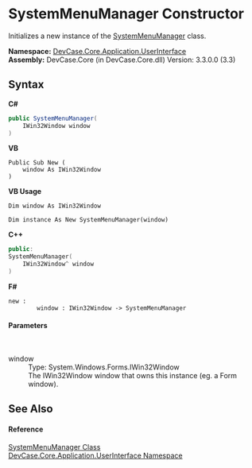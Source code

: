 # SystemMenuManager Constructor 
 

Initializes a new instance of the <a href="T_DevCase_Core_Application_UserInterface_SystemMenuManager">SystemMenuManager</a> class.

**Namespace:**&nbsp;<a href="N_DevCase_Core_Application_UserInterface">DevCase.Core.Application.UserInterface</a><br />**Assembly:**&nbsp;DevCase.Core (in DevCase.Core.dll) Version: 3.3.0.0 (3.3)

## Syntax

**C#**<br />
``` C#
public SystemMenuManager(
	IWin32Window window
)
```

**VB**<br />
``` VB
Public Sub New ( 
	window As IWin32Window
)
```

**VB Usage**<br />
``` VB Usage
Dim window As IWin32Window

Dim instance As New SystemMenuManager(window)
```

**C++**<br />
``` C++
public:
SystemMenuManager(
	IWin32Window^ window
)
```

**F#**<br />
``` F#
new : 
        window : IWin32Window -> SystemMenuManager
```


#### Parameters
&nbsp;<dl><dt>window</dt><dd>Type: System.Windows.Forms.IWin32Window<br />The IWin32Window window that owns this instance (eg. a Form window).</dd></dl>

## See Also


#### Reference
<a href="T_DevCase_Core_Application_UserInterface_SystemMenuManager">SystemMenuManager Class</a><br /><a href="N_DevCase_Core_Application_UserInterface">DevCase.Core.Application.UserInterface Namespace</a><br />